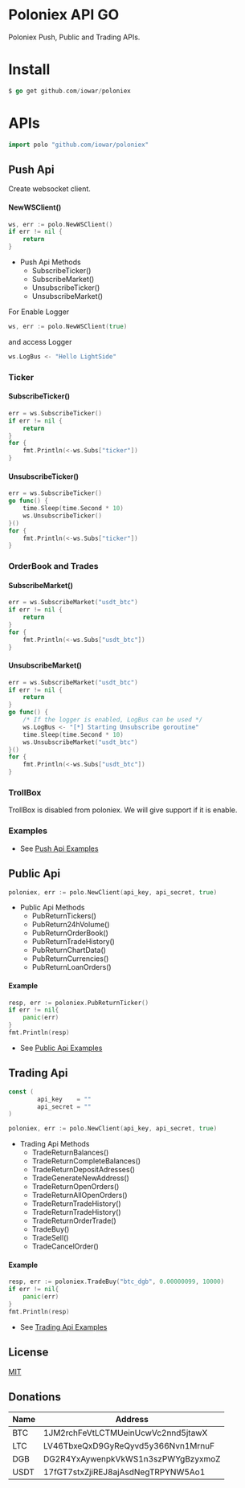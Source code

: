 # Poloniex API GO
Poloniex Push, Public and Trading APIs.
# Install
~~~ go
$ go get github.com/iowar/poloniex
~~~ 

# APIs
~~~go
import polo "github.com/iowar/poloniex"
~~~
## Push Api
Create websocket client.
#### NewWSClient()
~~~go
ws, err := polo.NewWSClient()
if err != nil {
    return
}
~~~
* Push Api Methods
    * SubscribeTicker()
    * SubscribeMarket()
    * UnsubscribeTicker()
    * UnsubscribeMarket()

For Enable Logger 
~~~go
ws, err := polo.NewWSClient(true)
~~~
and access Logger
~~~go
ws.LogBus <- "Hello LightSide"
~~~



### Ticker
#### SubscribeTicker()
~~~go
err = ws.SubscribeTicker()
if err != nil {
    return
}
for {
    fmt.Println(<-ws.Subs["ticker"])
}
~~~
#### UnsubscribeTicker()
~~~go
err = ws.SubscribeTicker()
go func() {
    time.Sleep(time.Second * 10)
    ws.UnsubscribeTicker()
}()
for {
    fmt.Println(<-ws.Subs["ticker"])
}
~~~

### OrderBook and Trades
#### SubscribeMarket()
~~~go
err = ws.SubscribeMarket("usdt_btc")
if err != nil {
    return
}
for {
    fmt.Println(<-ws.Subs["usdt_btc"])
}
~~~
#### UnsubscribeMarket()
~~~go
err = ws.SubscribeMarket("usdt_btc")
if err != nil {
    return
}
go func() {
    /* If the logger is enabled, LogBus can be used */
    ws.LogBus <- "[*] Starting Unsubscribe goroutine"
    time.Sleep(time.Second * 10)
    ws.UnsubscribeMarket("usdt_btc")
}()
for {
    fmt.Println(<-ws.Subs["usdt_btc"])
}
~~~~

### TrollBox
TrollBox is disabled from poloniex. We will give support if it is enable.

### Examples
* See [Push Api Examples](https://github.com/iowar/poloniex/tree/master/examples/push)

## Public Api
~~~go
poloniex, err := polo.NewClient(api_key, api_secret, true)
~~~
* Public Api Methods
    * PubReturnTickers()
    * PubReturn24hVolume()
    * PubReturnOrderBook()
    * PubReturnTradeHistory()
    * PubReturnChartData()
    * PubReturnCurrencies()
    * PubReturnLoanOrders()
    
#### Example
~~~go
resp, err := poloniex.PubReturnTicker()
if err != nil{
    panic(err)
}
fmt.Println(resp)
~~~
* See [Public Api Examples](https://github.com/iowar/poloniex/tree/master/examples/public)

## Trading Api
~~~go
const (
        api_key    = ""
        api_secret = ""
)
~~~
~~~go
poloniex, err := polo.NewClient(api_key, api_secret, true)
~~~ 

* Trading Api Methods
    * TradeReturnBalances()
    * TradeReturnCompleteBalances()
    * TradeReturnDepositAdresses()
    * TradeGenerateNewAddress()
    * TradeReturnOpenOrders()
    * TradeReturnAllOpenOrders()
    * TradeReturnTradeHistory()
    * TradeReturnTradeHistory()
    * TradeReturnOrderTrade()
    * TradeBuy()
    * TradeSell()
    * TradeCancelOrder()

#### Example
~~~go
resp, err := poloniex.TradeBuy("btc_dgb", 0.00000099, 10000)
if err != nil{
    panic(err)
}
fmt.Println(resp)
~~~
* See [Trading Api Examples](https://github.com/iowar/poloniex/tree/master/examples/trading)

License
----
[MIT](https://github.com/iowar/poloniex/blob/master/LICENSE)


## Donations

| Name | Address |
| ------ | ------ |
| BTC | 1JM2rchFeVtLCTMUeinUcwVc2nnd5jtawX |
| LTC | LV46TbxeQxD9GyReQyvd5y366Nvn1MrnuF |
| DGB | DG2R4YxAywenpkVkWS1n3szPWYgBzyxmoZ |
| USDT | 17fGT7stxZjiREJ8ajAsdNegTRPYNW5Ao1 |

